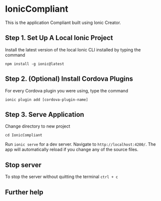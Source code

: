 # IonicCompliant

This is the application Compliant built using Ionic Creator.

##  Step 1. Set Up A Local Ionic Project

Install the latest version of the local Ionic CLI installed by typing the command

`npm install -g ionic@latest`

## Step 2.  (Optional) Install Cordova Plugins

For every Cordova plugin you were using, type the command

`ionic plugin add [cordova-plugin-name]`

## Step 3. Serve Application

Change directory to new project

`cd IonicCompliant`

Run `ionic serve` for a dev server. Navigate to `http://localhost:4200/`. The app will automatically reload if you change any of the source files.

## Stop server

To stop the server without quitting the terminal `ctrl + c`

## Further help
